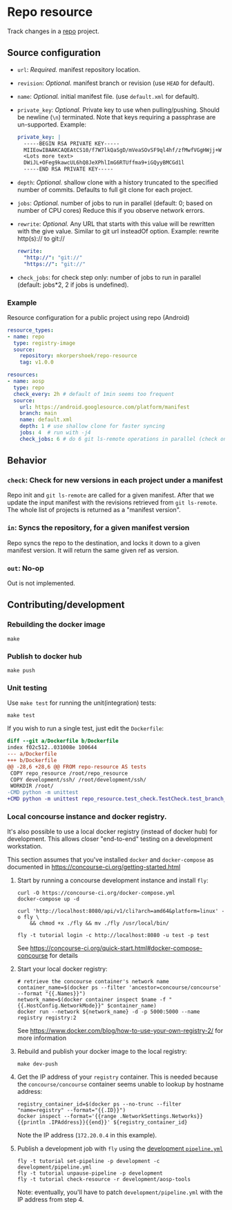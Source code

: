 # Repo resource

Track changes in a [repo](https://gerrit.googlesource.com/git-repo/+/master/#repo) project.

## Source configuration

* `url`: *Required.* manifest repository location.

* `revision`: *Optional.* manifest branch or revision (use `HEAD` for default).

* `name`: *Optional.* initial manifest file. (use `default.xml` for default).

* `private_key`: *Optional.* Private key to use when pulling/pushing.
    Should be newline (`\n`) terminated.
    Note that keys requiring a passphrase are un-supported.
    Example:

    ```yaml
    private_key: |
      -----BEGIN RSA PRIVATE KEY-----
      MIIEowIBAAKCAQEAtCS10/f7W7lkQaSgD/mVeaSOvSF9ql4hf/zfMwfVGgHWjj+W
      <Lots more text>
      DWiJL+OFeg9kawcUL6hQ8JeXPhlImG6RTUffma9+iGQyyBMCGd1l
      -----END RSA PRIVATE KEY-----
    ```

* `depth`: *Optional.* shallow clone with a history truncated to the specified number of commits.
    Defaults to full git clone for each project.

* `jobs`: *Optional.* number of jobs to run in parallel (default: 0; based on number of CPU cores)
   Reduce this if you observe network errors.

* `rewrite`: *Optional.* Any URL that starts with this value will be rewritten with the give value.
   Similar to git url insteadOf option.
    Example: rewrite http(s):// to git://

    ```yaml
    rewrite:
      "http://": "git://"
      "https://": "git://"
    ```

* `check_jobs`: for check step only: number of jobs to run in parallel (default: jobs\*2,
  2 if jobs is undefined).

### Example

Resource configuration for a public project using repo (Android)

```yaml
resource_types:
- name: repo
  type: registry-image
  source:
    repository: mkorpershoek/repo-resource
    tag: v1.0.0

resources:
- name: aosp
  type: repo
  check_every: 2h # default of 1min seems too frequent
  source:
    url: https://android.googlesource.com/platform/manifest
    branch: main
    name: default.xml
    depth: 1 # use shallow clone for faster syncing
    jobs: 4  # run with -j4
    check_jobs: 6 # do 6 git ls-remote operations in parallel (check only)
```

## Behavior

### `check`: Check for new versions in each project under a manifest

Repo init and `git ls-remote` are called for a given manifest.
After that we update the input manifest with the revisions retrieved from `git ls-remote`.
The whole list of projects is returned as a "manifest version".

### `in`: Syncs the repository, for a given manifest version

Repo syncs the repo to the destination, and locks it down to a given manifest
version.
It will return the same given ref as version.

### `out`: No-op

Out is not implemented.


## Contributing/development

### Rebuilding the docker image

```
make
```

### Publish to docker hub

```
make push
```

### Unit testing

Use `make test` for running the unit(integration) tests:
```
make test
```

If you wish to run a single test, just edit the `Dockerfile`:

```diff
diff --git a/Dockerfile b/Dockerfile
index f02c512..031008e 100644
--- a/Dockerfile
+++ b/Dockerfile
@@ -28,6 +28,6 @@ FROM repo-resource AS tests
 COPY repo_resource /root/repo_resource
 COPY development/ssh/ /root/development/ssh/
 WORKDIR /root/
-CMD python -m unittest
+CMD python -m unittest repo_resource.test_check.TestCheck.test_branch_defaults_to_HEAD
```

### Local concourse instance and docker registry.

It's also possible to use a local docker registry (instead of docker hub) for development.
This allows closer "end-to-end" testing on a development workstation.

This section assumes that you've installed `docker` and `docker-compose` as documented in
https://concourse-ci.org/getting-started.html

1. Start by running a concourse development instance and install `fly`:
   ```
   curl -O https://concourse-ci.org/docker-compose.yml
   docker-compose up -d

   curl 'http://localhost:8080/api/v1/cli?arch=amd64&platform=linux' -o fly \
       && chmod +x ./fly && mv ./fly /usr/local/bin/

   fly -t tutorial login -c http://localhost:8080 -u test -p test
   ```
   See https://concourse-ci.org/quick-start.html#docker-compose-concourse for details

2. Start your local docker registry:
   ```
   # retrieve the concourse container's network name
   container_name=$(docker ps --filter 'ancestor=concourse/concourse' --format "{{.Names}}")
   network_name=$(docker container inspect $name -f "{{.HostConfig.NetworkMode}}" $container_name)
   docker run --network ${network_name} -d -p 5000:5000 --name registry registry:2
   ```
   See https://www.docker.com/blog/how-to-use-your-own-registry-2/ for more information

3. Rebuild and publish your docker image to the local registry:
   ```
   make dev-push
   ```

4. Get the IP address of your `registry` container. This is needed because the `concourse/concourse`
   container seems unable to lookup by hostname address:
   ```
   registry_container_id=$(docker ps --no-trunc --filter "name=registry" --format="{{.ID}}")
   docker inspect --format='{{range .NetworkSettings.Networks}}{{println .IPAddress}}{{end}}' ${registry_container_id}
   ```

   Note the IP address (`172.20.0.4` in this example).

5. Publish a development job with `fly` using the [development `pipeline.yml`](./development/pipeline.yml)
   ```
   fly -t tutorial set-pipeline -p development -c development/pipeline.yml
   fly -t tutorial unpause-pipeline -p development
   fly -t tutorial check-resource -r development/aosp-tools
   ```

   Note: eventually, you'll have to patch `development/pipeline.yml` with the IP address from step 4.
